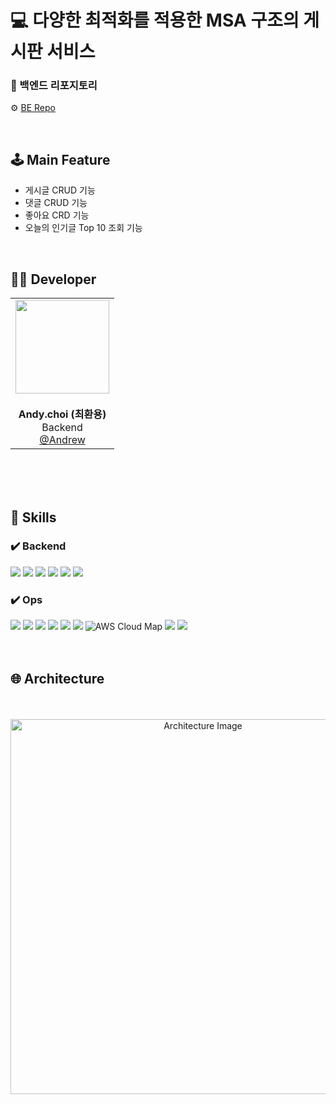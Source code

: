 
<div >
    <h1> 💻 다양한 최적화를 적용한 MSA 구조의 게시판 서비스</h1>
</div>

<div>

### 🔗 백엔드 리포지토리  
⚙️ <a href="https://github.com/100-hours-a-week/5-chunsik-4Q-be">BE Repo</a>
</div>
<br>

## 🕹️ Main Feature
* 게시글 CRUD 기능
* 댓글 CRUD 기능
* 좋아요 CRD 기능
* 오늘의 인기글 Top 10 조회 기능

<br />

## 👨‍💻 Developer

<div align="center">

<table>
  <tr>
    <td align="center">
      <img src="https://avatars.githubusercontent.com/u/92637789?v=4" width="150" height="150"><br><br>
      <strong>Andy.choi (최환용)</strong><br>
      Backend<br>
      <a href="https://github.com/HuttTheJAVA">@Andrew</a>
    </td>
  </tr>
</table>

</div>


<br />
<br />
<br />


## 🔧 Skills


<div  style="width:100%">
<h3>✔️ Backend</h3>
<img src="https://img.shields.io/badge/Java-007396?style=for-the-badge&logo=java&logoColor=white">
<img src="https://img.shields.io/badge/Spring%20Boot-6DB33F?style=for-the-badge&logo=springboot&logoColor=white">
<img src="https://img.shields.io/badge/MySQL-4479A1?style=for-the-badge&logo=mysql&logoColor=white">
<img src="https://img.shields.io/badge/Redis-DC382D?style=for-the-badge&logo=redis&logoColor=white">
<img src="https://img.shields.io/badge/Spring%20JPA-6DB33F?style=for-the-badge&logo=springboot&logoColor=white">
<img src="https://img.shields.io/badge/kafka-231F20?style=for-the-badge&logo=apachekafka&logoColor=white">
<h3>✔️ Ops</h3>
<img src="https://img.shields.io/badge/Docker-2496ED?style=for-the-badge&logo=docker&logoColor=white">
<img src="https://img.shields.io/badge/AWS%20CloudFront-8000FF?style=for-the-badge&logo=amazonaws&logoColor=white">
<img src="https://img.shields.io/badge/AWS%20S3-569A31?style=for-the-badge&logo=amazons3&logoColor=white">
<img src="https://img.shields.io/badge/AWS%20Route%2053-8000FF?style=for-the-badge&logo=amazonrds&logoColor=white">
<img src="https://img.shields.io/badge/AWS%20ALB-232F3E?style=for-the-badge&logo=amazonaws&logoColor=white">
<img src="https://img.shields.io/badge/AWS%20RDS-527FFF?style=for-the-badge&logo=amazonrds&logoColor=white">
<img alt="AWS Cloud Map" src="https://img.shields.io/badge/AWS%20Cloud%20Map-8000FF?style=for-the-badge&logo=amazonaws&logoColor=white"/>
<img src="https://img.shields.io/badge/AWS%20Elasticache-1488C6?style=for-the-badge&logo=amazonec2&logoColor=white">
<img src="https://img.shields.io/badge/AWS%20ECS-FF9900?style=for-the-badge&logo=amazonecs&logoColor=white">
<br />
<br />
<br />


## 🌐 Architecture

<div align="center">
  <br />
<br />
  <img src="https://github.com/user-attachments/assets/4849dbc7-d6c5-4700-8567-54c802935823" width="600" alt="Architecture Image"/>
</div>



